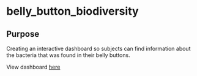 # belly_button_biodiversity
## Purpose

Creating an interactive dashboard so subjects can find information about the bacteria that was found in their belly buttons.

View dashboard [here](https://tanmelissa.github.io/belly_button_biodiversity/)
